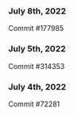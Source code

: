 ### July 8th, 2022

Commit #177985

### July 5th, 2022

Commit #314353


### July 4th, 2022

Commit #72281

